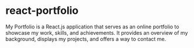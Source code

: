 # react-portfolio
My Portfolio is a React.js application that serves as an online portfolio to showcase my work, skills, and achievements. It provides an overview of my background, displays my projects, and offers a way to contact me.
